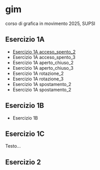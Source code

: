 # gim
corso di grafica in movimento 2025, SUPSI


## Esercizio 1A
- [Esercizio 1A acceso_spento_2](/Esercizio_1A/acceso_spento_2.html)
- Esercizio 1A acceso_spento_3
- Esercizio 1A aperto_chiuso_2
- Esercizio 1A aperto_chiuso_3
- Esercizio 1A rotazione_2
- Esercizio 1A rotazione_3
- Esercizio 1A spostamento_2
- Esercizio 1A spostamento_2

## Esercizio 1B
- Esercizio 1B

## Esercizio 1C
Testo...

## Esercizio 2
